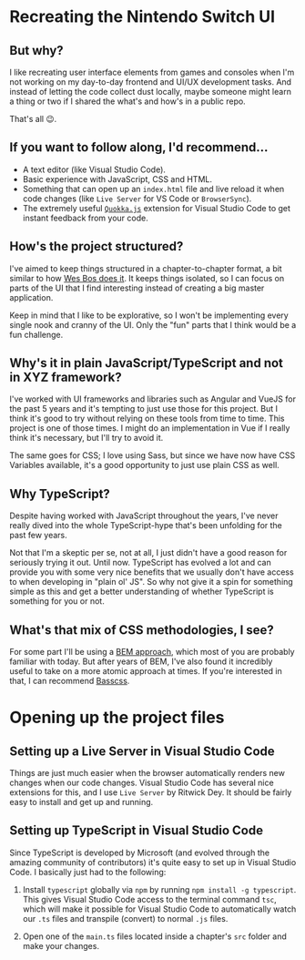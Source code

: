 # Recreating the Nintendo Switch UI

## But why?

I like recreating user interface elements from games and consoles when I'm not working on my day-to-day frontend and UI/UX development tasks. And instead of letting the code collect dust locally, maybe someone might learn a thing or two if I shared the what's and how's in a public repo.

That's all :wink:.

## If you want to follow along, I'd recommend...

- A text editor (like Visual Studio Code).
- Basic experience with JavaScript, CSS and HTML.
- Something that can open up an `index.html` file and live reload it when code changes (like `Live Server` for VS Code or `BrowserSync`).
- The extremely useful [`Quokka.js`](https://quokkajs.com/) extension for Visual Studio Code to get instant feedback from your code.

## How's the project structured?

I've aimed to keep things structured in a chapter-to-chapter format, a bit similar to how [Wes Bos does it](https://github.com/wesbos/css-grid). It keeps things isolated, so I can focus on parts of the UI that I find interesting instead of creating a big master application.

Keep in mind that I like to be explorative, so I won't be implementing every single nook and cranny of the UI. Only the "fun" parts that I think would be a fun challenge.

## Why's it in plain JavaScript/TypeScript and not in XYZ framework?

I've worked with UI frameworks and libraries such as Angular and VueJS for the past 5 years and it's tempting to just use those for this project. But I think it's good to try without relying on these tools from time to time. This project is one of those times. I might do an implementation in Vue if I really think it's necessary, but I'll try to avoid it.

The same goes for CSS; I love using Sass, but since we have now have CSS Variables available, it's a good opportunity to just use plain CSS as well.

## Why TypeScript?
Despite having worked with JavaScript throughout the years, I've never really dived into the whole TypeScript-hype that's been unfolding for the past few years. 

Not that I'm a skeptic per se, not at all, I just didn't have a good reason for seriously trying it out. Until now. TypeScript has evolved a lot and can provide you with some very nice benefits that we usually don't have access to when developing in "plain ol' JS". So why not give it a spin for something simple as this and get a better understanding of whether TypeScript is something for you or not.

## What's that mix of CSS methodologies, I see?
For some part I'll be using a [BEM approach](http://getbem.com/introduction/), which most of you are probably familiar with today. But after years of BEM, I've also found it incredibly useful to take on a more atomic approach at times. If you're interested in that, I can recommend [Basscss](http://basscss.com/).


# Opening up the project files

## Setting up a Live Server in Visual Studio Code
Things are just much easier when the browser automatically renders new changes when our code changes. Visual Studio Code has several nice extensions for this, and I use `Live Server` by Ritwick Dey. It should be fairly easy to install and get up and running.


## Setting up TypeScript in Visual Studio Code
Since TypeScript is developed by Microsoft (and evolved through the amazing community of contributors) it's quite easy to set up in Visual Studio Code. I basically just had to the following:

1. Install `typescript` globally via `npm` by running `npm install -g typescript`. This gives Visual Studio Code access to the terminal command `tsc`, which will make it possible for Visual Studio Code to automatically watch our `.ts` files and transpile (convert) to normal `.js` files.

2. Open one of the `main.ts` files located inside a chapter's `src` folder and make your changes.
